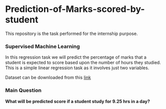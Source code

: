 # Prediction-of-Marks-scored-by-student
This repository is the task performed for the internship purpose.


### Supervised Machine Learning

In this regression task we will predict the percentage of marks that a student is expected to score based upon the number of hours they studied. This is a simple linear regression task as it involves just two variables.

Dataset can be downloaded from this <a href="https://raw.githubusercontent.com/SoleCodr/Prediction-of-Marks-scored-by-student/master/Data.txt?token=AGEY7MBIGAHSIIG6U7BN7ES7FWEOO">link</a>

### Main Question
<b>What will be predicted score if a student study for 9.25 hrs in a day? </b>
